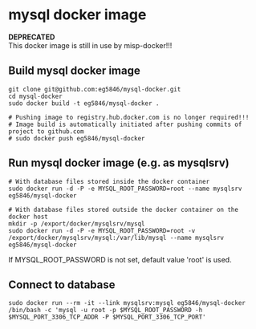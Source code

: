 # mysql docker image
**DEPRECATED**  
This docker image is still in use by misp-docker!!!

## Build mysql docker image
```
git clone git@github.com:eg5846/mysql-docker.git
cd mysql-docker
sudo docker build -t eg5846/mysql-docker .

# Pushing image to registry.hub.docker.com is no longer required!!!
# Image build is automatically initiated after pushing commits of project to github.com
# sudo docker push eg5846/mysql-docker
```

## Run mysql docker image (e.g. as mysqlsrv)
```
# With database files stored inside the docker container
sudo docker run -d -P -e MYSQL_ROOT_PASSWORD=root --name mysqlsrv eg5846/mysql-docker

# With database files stored outside the docker container on the docker host
mkdir -p /export/docker/mysqlsrv/mysql
sudo docker run -d -P -e MYSQL_ROOT_PASSWORD=root -v /export/docker/mysqlsrv/mysql:/var/lib/mysql --name mysqlsrv eg5846/mysql-docker
```
If MYSQL_ROOT_PASSWORD is not set, default value 'root' is used.

## Connect to database
```
sudo docker run --rm -it --link mysqlsrv:mysql eg5846/mysql-docker /bin/bash -c 'mysql -u root -p $MYSQL_ROOT_PASSWORD -h $MYSQL_PORT_3306_TCP_ADDR -P $MYSQL_PORT_3306_TCP_PORT'
```
